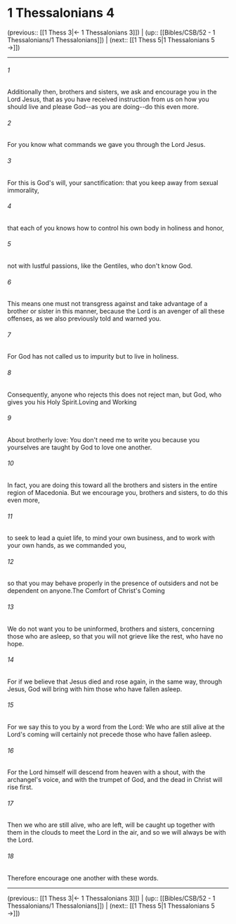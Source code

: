 # 1 Thessalonians 4

(previous:: [[1 Thess 3|← 1 Thessalonians 3]]) | (up:: [[Bibles/CSB/52 - 1 Thessalonians/1 Thessalonians]]) | (next:: [[1 Thess 5|1 Thessalonians 5 →]])

***


###### 1 
Additionally then, brothers and sisters, we ask and encourage you in the Lord Jesus, that as you have received instruction from us on how you should live and please God--as you are doing--do this even more. 

###### 2 
For you know what commands we gave you through the Lord Jesus. 

###### 3 
For this is God's will, your sanctification: that you keep away from sexual immorality, 

###### 4 
that each of you knows how to control his own body in holiness and honor, 

###### 5 
not with lustful passions, like the Gentiles, who don't know God. 

###### 6 
This means one must not transgress against and take advantage of a brother or sister in this manner, because the Lord is an avenger of all these offenses, as we also previously told and warned you. 

###### 7 
For God has not called us to impurity but to live in holiness. 

###### 8 
Consequently, anyone who rejects this does not reject man, but God, who gives you his Holy Spirit.Loving and Working 

###### 9 
About brotherly love: You don't need me to write you because you yourselves are taught by God to love one another. 

###### 10 
In fact, you are doing this toward all the brothers and sisters in the entire region of Macedonia. But we encourage you, brothers and sisters, to do this even more, 

###### 11 
to seek to lead a quiet life, to mind your own business, and to work with your own hands, as we commanded you, 

###### 12 
so that you may behave properly in the presence of outsiders and not be dependent on anyone.The Comfort of Christ's Coming 

###### 13 
We do not want you to be uninformed, brothers and sisters, concerning those who are asleep, so that you will not grieve like the rest, who have no hope. 

###### 14 
For if we believe that Jesus died and rose again, in the same way, through Jesus, God will bring with him those who have fallen asleep. 

###### 15 
For we say this to you by a word from the Lord: We who are still alive at the Lord's coming will certainly not precede those who have fallen asleep. 

###### 16 
For the Lord himself will descend from heaven with a shout, with the archangel's voice, and with the trumpet of God, and the dead in Christ will rise first. 

###### 17 
Then we who are still alive, who are left, will be caught up together with them in the clouds to meet the Lord in the air, and so we will always be with the Lord. 

###### 18 
Therefore encourage one another with these words.

***

(previous:: [[1 Thess 3|← 1 Thessalonians 3]]) | (up:: [[Bibles/CSB/52 - 1 Thessalonians/1 Thessalonians]]) | (next:: [[1 Thess 5|1 Thessalonians 5 →]])
